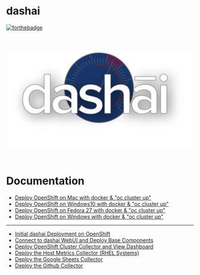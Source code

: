 # dashai

[![forthebadge](http://forthebadge.com/images/badges/built-with-love.svg)](https://github.com/ArctiqTeam)

<h2 align="center">
  <br>
  <a href="www.dashai.org"><img src="/docs/images/dashai.png" alt="dashai.org" width="500"></a>
  <br>
  <br>
</h2>

# Documentation
* [Deploy OpenShift on Mac with docker & "oc cluster up"](https://github.com/ArctiqTeam/dashai-stable/tree/master/docs/00_deploy_openshift_onmac_via_oc_cluster_up)
* [Deploy OpenShift on Windows10 with docker & "oc cluster up"](https://github.com/ArctiqTeam/dashai-stable/tree/master/docs/00_deploy_openshift_onwindows10_via_oc_cluster_up)
* [Deploy OpenShift on Fedora 27 with docker & "oc cluster up"](https://github.com/ArctiqTeam/dashai-stable/tree/master/docs/00_deploy_openshift_onmac_via_oc_cluster_up)
* [Deploy OpenShift on Windows with docker & "oc cluster up"](https://github.com/ArctiqTeam/dashai-stable/tree/master/docs/00_deploy_openshift_onmac_via_oc_cluster_up)
-----
* [Initial dashai Deployment on OpenShift](https://github.com/ArctiqTeam/dashai-stable/tree/master/docs/01_initial_ocp_install)
* [Connect to dashai WebUI and Deploy Base Components](https://github.com/ArctiqTeam/dashai-stable/tree/master/docs/02_connect_and_core_components)
* [Deploy OpenShift Cluster Collector and View Dashboard](https://github.com/ArctiqTeam/dashai-stable/tree/master/docs/03_deploy_ocp_collector_view_dashboard)
* [Deploy the Host Metrics Collector (RHEL Systems)](https://github.com/ArctiqTeam/dashai-stable/tree/master/docs/04_deploy_host_metrics_collector)
* [Deploy the Google Sheets Collector](https://github.com/ArctiqTeam/dashai-stable/tree/master/docs/05_deploy_googlesheets_collector)
* [Deploy the Github Collector](https://github.com/ArctiqTeam/dashai-stable/tree/master/docs/06_deploy_github_collector)
